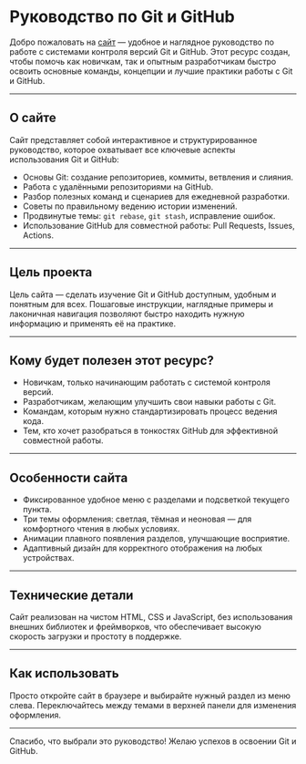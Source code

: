 # Руководство по Git и GitHub

Добро пожаловать на [сайт](https://pavel9876543.github.io/gitGuide/git_guide.html) — удобное и наглядное руководство по работе с системами контроля версий Git и GitHub. Этот ресурс создан, чтобы помочь как новичкам, так и опытным разработчикам быстро освоить основные команды, концепции и лучшие практики работы с Git и GitHub.

---

## О сайте

Сайт представляет собой интерактивное и структурированное руководство, которое охватывает все ключевые аспекты использования Git и GitHub:

- Основы Git: создание репозиториев, коммиты, ветвления и слияния.
- Работа с удалёнными репозиториями на GitHub.
- Разбор полезных команд и сценариев для ежедневной разработки.
- Советы по правильному ведению истории изменений.
- Продвинутые темы: `git rebase`, `git stash`, исправление ошибок.
- Использование GitHub для совместной работы: Pull Requests, Issues, Actions.

---

## Цель проекта

Цель сайта — сделать изучение Git и GitHub доступным, удобным и понятным для всех. Пошаговые инструкции, наглядные примеры и лаконичная навигация позволяют быстро находить нужную информацию и применять её на практике.

---

## Кому будет полезен этот ресурс?

- Новичкам, только начинающим работать с системой контроля версий.
- Разработчикам, желающим улучшить свои навыки работы с Git.
- Командам, которым нужно стандартизировать процесс ведения кода.
- Тем, кто хочет разобраться в тонкостях GitHub для эффективной совместной работы.

---

## Особенности сайта

- Фиксированное удобное меню с разделами и подсветкой текущего пункта.
- Три темы оформления: светлая, тёмная и неоновая — для комфортного чтения в любых условиях.
- Анимации плавного появления разделов, улучшающие восприятие.
- Адаптивный дизайн для корректного отображения на любых устройствах.

---

## Технические детали

Сайт реализован на чистом HTML, CSS и JavaScript, без использования внешних библиотек и фреймворков, что обеспечивает высокую скорость загрузки и простоту в поддержке.

---

## Как использовать

Просто откройте сайт в браузере и выбирайте нужный раздел из меню слева. Переключайтесь между темами в верхней панели для изменения оформления.

---

Спасибо, что выбрали это руководство! Желаю успехов в освоении Git и GitHub.

